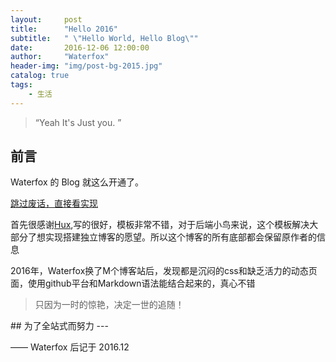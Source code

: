 ```yaml
---
layout:     post
title:      "Hello 2016"
subtitle:   " \"Hello World, Hello Blog\""
date:       2016-12-06 12:00:00
author:     "Waterfox"
header-img: "img/post-bg-2015.jpg"
catalog: true
tags:
    - 生活
---
```


> “Yeah It's Just  you. ”


## 前言

Waterfox 的 Blog 就这么开通了。


[跳过废话，直接看实现](#build) 


首先很感谢[Hux](http://huangxuan.me),写的很好，模板非常不错，对于后端小鸟来说，这个模板解决大部分了想实现搭建独立博客的愿望。所以这个博客的所有底部都会保留原作者的信息


2016年，Waterfox换了M个博客站后，发现都是沉闷的css和缺乏活力的动态页面，使用github平台和Markdown语法能结合起来的，真心不错


> 只因为一时的惊艳，决定一世的追随！





<p id = "build"></p>
## 为了全站式而努力
---



—— Waterfox 后记于 2016.12


